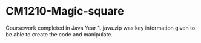 # CM1210-Magic-square
Coursework completed in Java Year 1.
java.zip was key information given to be able to create the code and manipulate.
